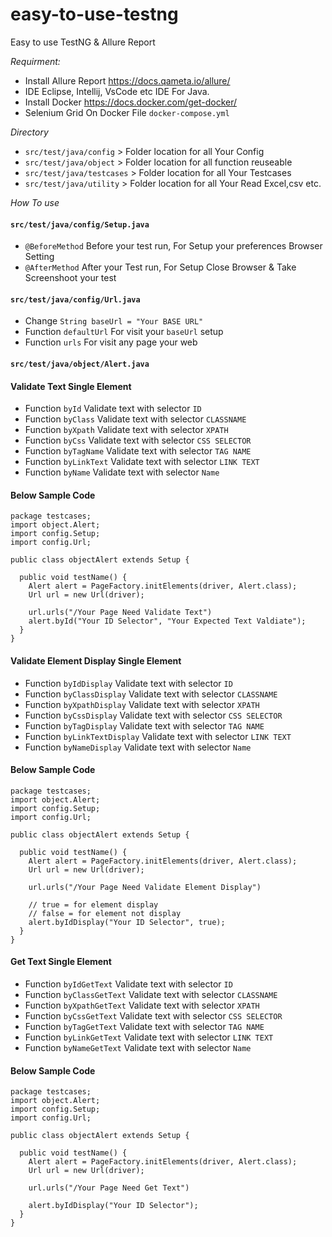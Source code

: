 # easy-to-use-testng
Easy to use TestNG &amp; Allure Report

*Requirment:*
* Install Allure Report https://docs.qameta.io/allure/
* IDE Eclipse, Intellij, VsCode etc IDE For Java.
* Install Docker https://docs.docker.com/get-docker/
* Selenium Grid On Docker File `docker-compose.yml` 

*Directory*
* `src/test/java/config` > Folder location for all Your Config
* `src/test/java/object` > Folder location for all function reuseable
* `src/test/java/testcases` > Folder location for all Your Testcases
* `src/test/java/utility` > Folder location for all Your Read Excel,csv etc.

*How To use*
#### `src/test/java/config/Setup.java`
* `@BeforeMethod` Before your test run, For Setup your  preferences Browser Setting
* `@AfterMethod` After your Test run, For Setup Close Browser & Take Screenshoot your test

#### `src/test/java/config/Url.java`
* Change `String baseUrl = "Your BASE URL"`
* Function `defaultUrl` For visit your `baseUrl` setup
* Function `urls` For visit any page your web

#### `src/test/java/object/Alert.java`
#### Validate Text Single Element
* Function `byId` Validate text with selector `ID`
* Function `byClass` Validate text with selector `CLASSNAME`
* Function `byXpath` Validate text with selector `XPATH`
* Function `byCss` Validate text with selector `CSS SELECTOR`
* Function `byTagName` Validate text with selector `TAG NAME`
* Function `byLinkText` Validate text with selector `LINK TEXT`
* Function `byName` Validate text with selector `Name`
####  Below Sample Code
```
package testcases;
import object.Alert;
import config.Setup;
import config.Url;

public class objectAlert extends Setup {
 
  public void testName() {
    Alert alert = PageFactory.initElements(driver, Alert.class);
    Url url = new Url(driver);
    
    url.urls("/Your Page Need Validate Text")
    alert.byId("Your ID Selector", "Your Expected Text Valdiate");
  }
}
```
#### Validate Element Display Single Element
* Function `byIdDisplay` Validate text with selector `ID`
* Function `byClassDisplay` Validate text with selector `CLASSNAME`
* Function `byXpathDisplay` Validate text with selector `XPATH`
* Function `byCssDisplay` Validate text with selector `CSS SELECTOR`
* Function `byTagDisplay` Validate text with selector `TAG NAME`
* Function `byLinkTextDisplay` Validate text with selector `LINK TEXT`
* Function `byNameDisplay` Validate text with selector `Name`
####  Below Sample Code
```
package testcases;
import object.Alert;
import config.Setup;
import config.Url;

public class objectAlert extends Setup {
 
  public void testName() {
    Alert alert = PageFactory.initElements(driver, Alert.class);
    Url url = new Url(driver);
    
    url.urls("/Your Page Need Validate Element Display")
    
    // true = for element display
    // false = for element not display
    alert.byIdDisplay("Your ID Selector", true);
  }
}
```

#### Get Text Single Element
* Function `byIdGetText` Validate text with selector `ID`
* Function `byClassGetText` Validate text with selector `CLASSNAME`
* Function `byXpathGetText` Validate text with selector `XPATH`
* Function `byCssGetText` Validate text with selector `CSS SELECTOR`
* Function `byTagGetText` Validate text with selector `TAG NAME`
* Function `byLinkGetText` Validate text with selector `LINK TEXT`
* Function `byNameGetText` Validate text with selector `Name`
####  Below Sample Code
```
package testcases;
import object.Alert;
import config.Setup;
import config.Url;

public class objectAlert extends Setup {
 
  public void testName() {
    Alert alert = PageFactory.initElements(driver, Alert.class);
    Url url = new Url(driver);
    
    url.urls("/Your Page Need Get Text")
 
    alert.byIdDisplay("Your ID Selector");
  }
}
```
